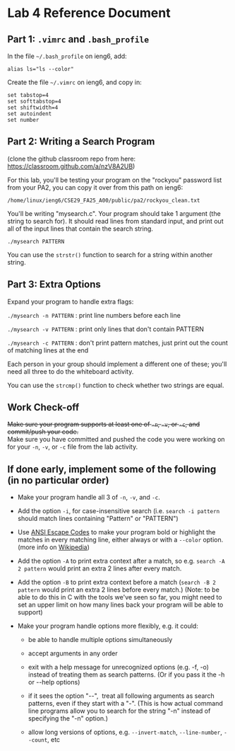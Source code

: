 # Lab 4 Reference Document


Part 1: `.vimrc` and `.bash_profile`
--------------------------------

In the file `~/.bash_profile` on ieng6, add:

```
alias ls="ls --color"
```

Create the file `~/.vimrc` on ieng6, and copy in:

```
set tabstop=4
set softtabstop=4
set shiftwidth=4
set autoindent
set number
```

Part 2: Writing a Search Program
--------------------------------

(clone the github classroom repo from here: <https://classroom.github.com/a/nzV8A2UB>)

For this lab, you'll be testing your program on the "rockyou" password list from your PA2, you can copy it over from this path on ieng6:

`/home/linux/ieng6/CSE29_FA25_A00/public/pa2/rockyou_clean.txt`

You'll be writing "mysearch.c". Your program should take 1 argument (the string to search for). It should read lines from standard input, and print out all of the input lines that contain the search string.

```
./mysearch PATTERN
```

You can use the `strstr()` function to search for a string within another string.

Part 3: Extra Options
---------------------

Expand your program to handle extra flags: 

`./mysearch -n PATTERN` : print line numbers before each line

`./mysearch -v PATTERN` : print only lines that don't contain PATTERN

`./mysearch -c PATTERN` : don't print pattern matches, just print out the count of matching lines at the end

Each person in your group should implement a different one of these; you'll need all three to do the whiteboard activity.

You can use the `strcmp()` function to check whether two strings are equal.

Work Check-off
--------------

~~Make sure your program supports at least one of `-n`, `-v`, or `-c`, and commit/push your code.~~  
Make sure you have committed and pushed the code you were working on for your `-n`, `-v`, or `-c` file from the lab activity.

If done early, implement some of the following (in no particular order)
------------------------------------------------------------------------------

-   Make your program handle all 3 of `-n`, `-v`, and `-c`.

-   Add the option `-i`, for case-insensitive search (i.e. `search -i pattern` should match lines containing "Pattern" or "PATTERN")

-   Use [ANSI Escape Codes](https://gist.github.com/fnky/458719343aabd01cfb17a3a4f7296797) to make your program bold or highlight the matches in every matching line, either always or with a `--color` option. (more info on [Wikipedia](https://en.wikipedia.org/wiki/ANSI_escape_code))

-   Add the option `-A` to print extra context after a match, so e.g. `search -A 2 pattern` would print an extra 2 lines after every match.

-   Add the option `-B` to print extra context before a match (`search -B 2 pattern` would print an extra 2 lines before every match.) (Note: to be able to do this in C with the tools we've seen so far, you might need to set an upper limit on how many lines back your program will be able to support)

-   Make your program handle options more flexibly, e.g. it could:

    -   be able to handle multiple options simultaneously 

    -   accept arguments in any order

    -   exit with a help message for unrecognized options (e.g. -f, -o) instead of treating them as search patterns. (Or if you pass it the -h or --help options) 

    -   if it sees the option "--",  treat all following arguments as search patterns, even if they start with a "-". (This is how actual command line programs allow you to search for the string "-n" instead of specifying the "-n" option.)

    -   allow long versions of options, e.g. `--invert-match`, `--line-number`, `--count`, etc
    

